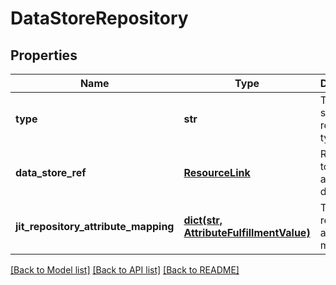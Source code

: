 # DataStoreRepository

## Properties
Name | Type | Description | Notes
------------ | ------------- | ------------- | -------------
**type** | **str** | The data store repository type. | 
**data_store_ref** | [**ResourceLink**](ResourceLink.md) | Reference to the associated data store. | 
**jit_repository_attribute_mapping** | [**dict(str, AttributeFulfillmentValue)**](AttributeFulfillmentValue.md) | The user repository attribute mapping. | 

[[Back to Model list]](../README.md#documentation-for-models) [[Back to API list]](../README.md#documentation-for-api-endpoints) [[Back to README]](../README.md)



